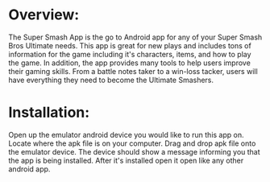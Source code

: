 # Overview:
The Super Smash App is the go to Android app for any of your Super Smash Bros Ultimate needs.
This app is great for new plays and includes tons of information for the game including it's characters,
items, and how to play the game.  In addition, the app provides many tools to help
users improve their gaming skills.  From a battle notes taker to a win-loss tacker, 
users will have everything they need to become the Ultimate Smashers.  

# Installation:
Open up the emulator android device you would like to run this app on.  Locate where the apk file is on your computer.  Drag and drop apk file onto the emulator device.  The device should show a message informing you that the app is being installed.  After it's installed open it open like any other android app.
